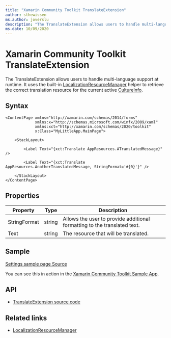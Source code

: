 ```yaml
---
title: "Xamarin Community Toolkit TranslateExtension"
author: sthewissen
ms.author: joverslu
description: "The TranslateExtension allows users to handle multi-language support at runtime."
ms.date: 10/09/2020
---
```


# Xamarin Community Toolkit TranslateExtension

The TranslateExtension allows users to handle multi-language support at runtime. It uses the built-in [LocalizationResourceManager](../helpers/localizationresourcemanager.md) helper to retrieve the correct translation resource for the current active [CultureInfo](xref:System.Globalization.CultureInfo).

## Syntax

```xaml
<ContentPage xmlns="http://xamarin.com/schemas/2014/forms"
             xmlns:x="http://schemas.microsoft.com/winfx/2009/xaml"
             xmlns:xct="http://xamarin.com/schemas/2020/toolkit"
             x:Class="MyLittleApp.MainPage">

    <StackLayout>

        <Label Text="{xct:Translate AppResources.ATranslatedMessage}" />

        <Label Text="{xct:Translate AppResources.AnotherTranslatedMessage, StringFormat='#{0}'}" />

    </StackLayout>
</ContentPage>
```

## Properties

| Property | Type | Description |
| -- | -- | -- |
| StringFormat | string | Allows the user to provide additional formatting to the translated text. |
| Text | string | The resource that will be translated. |

## Sample

[Settings sample page Source](https://github.com/xamarin/XamarinCommunityToolkit/blob/main/samples/XCT.Sample/Pages/SettingPage.xaml)

You can see this in action in the [Xamarin Community Toolkit Sample App](https://github.com/xamarin/XamarinCommunityToolkit).

## API

- [TranslateExtension source code](https://github.com/xamarin/XamarinCommunityToolkit/blob/main/src/CommunityToolkit/Xamarin.CommunityToolkit/Extensions/TranslateExtension.shared.cs)

## Related links

- [LocalizationResourceManager](../helpers/localizationresourcemanager.md)
